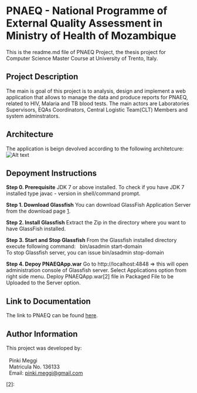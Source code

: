 # PNAEQ - National Programme of External Quality Assessment in Ministry of Health of Mozambique
This is the readme.md file of PNAEQ Project, the thesis project for Computer Science Master Course at University of Trento, Italy.

## Project Description
The main is goal of this project is to analysis, design and implement a web application that allows to manage the data and
produce reports for PNAEQ, related to HIV, Malaria and TB blood tests.
The main actors are Laboratories Supervisors, EQAs Coordinators, Central Logistic Team(CLT) Members and system adminstrators.

## Architecture
The application is beign devolved according to the following architetcure:
![Alt text](architecture.png?raw=true "PNAEQ Architecture")

## Depoyment Instructions
**Step 0. Prerequisite**
JDK 7 or above installed.
To check if you have JDK 7 installed type javac - version in shell/command prompt.

**Step 1. Download Glassfish**
You can download GlassFish Application Server from the download page [1].

**Step 2. Install Glassfish**
Extract the Zip in the directory where you want to have GlassFish installed.

**Step 3. Start and Stop Glassfish**
From the Glassfish installed directory execute following command:
&nbsp;&nbsp;bin/asadmin start-domain    
To stop Glassfish server, you can issue bin/asadmin stop-domain

**Step 4. Depoy PNAEQApp.war**
Go to http://localhost:4848 => this will open administration console of Glassfish server.
Select Applications option from right side menu.
Deploy PNAEQApp.war[2] file in Packaged File to be Uploaded to the Server option.


## Link to Documentation
The link to PNAEQ can be found [here][1].

## Author Information
This project was developed by:<br><br>
&nbsp;&nbsp;Pinki Meggi<br>
&nbsp;&nbsp;Matricula No. 136133<br>
&nbsp;&nbsp;Email: pinki.meggi@gmail.com<br>

[1]: https://glassfish.java.net/download.html
[2]:
